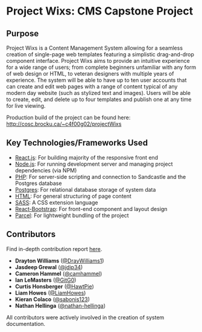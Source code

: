 # Project Wixs: CMS Capstone Project

## Purpose

Project Wixs is a Content Management System allowing for a seamless creation of single-page web templates featuring a simplistic drag-and-drop component interface. Project Wixs aims to provide an intuitive experience for a wide range of users; from complete beginners unfamiliar with any form of web design or HTML, to veteran designers with multiple years of experience. The system will be able to have up to ten user accounts that can create and edit web pages with a range of content typical of any modern day website (such as stylized text and images). Users will be able to create, edit, and delete up to four templates and publish one at any time for live viewing.

Production build of the project can be found here: http://cosc.brocku.ca/~c4f00g02/projectWixs

## Key Technologies/Frameworks Used

- [React.js](https://reactjs.org/): For building majority of the responsive front end
- [Node.js](https://nodejs.org/en/): For running development server and managing project dependencies (via NPM)
- [PHP](https://www.php.net/): For server-side scripting and connection to Sandcastle and the Postgres database
- [Postgres](https://www.postgresql.org/): For relational database storage of system data
- [HTML](https://developer.mozilla.org/en-US/docs/Web/HTML): For general structuring of page content
- [SASS](https://sass-lang.com/): A CSS extension language
- [React-Bootstrap](https://react-bootstrap.github.io/): For front-end component and layout design
- [Parcel](https://parceljs.org/): For lightweight bundling of the project

## Contributors

Find in-depth contribution report [here](https://github.com/DrayWilliams1/ProjectWixs/graphs/contributors).

- **Drayton Williams** ([@DrayWilliams1](https://github.com/DrayWilliams1))
- **Jasdeep Grewal** ([@jdip34](https://github.com/jdip34))
- **Cameron Hammel** ([@camhammel](https://github.com/camhammel))
- **Ian LeMasters** ([@GitG0](https://github.com/GitG0))
- **Curtis Honsberger** ([@HawtPie](https://github.com/HawtPie))
- **Liam Howes** ([@LiamHowes](https://github.com/LiamHowes))
- **Kieran Colaco** ([@sabonis123](https://github.com/sabonis123))
- **Nathan Hellinga** ([@nathan-hellinga](https://github.com/nathan-hellinga))

All contributors were actively involved in the creation of system documentation.
